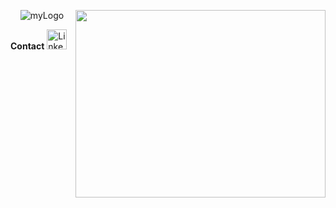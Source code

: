
<p align="center">
    <img href="https://github.com/pedromaranini" src="https://i.ibb.co/pn7Q2P5/myLogo.jpg" alt="myLogo" border="0">
    <img href="https://github.com/pedromaranini" align="right" width="400" height="300" src="https://media.giphy.com/media/iIqmM5tTjmpOB9mpbn/source.gif" />
</p>

**Contact**
<a href="https://www.linkedin.com/in/pedromaranini30/">
    <img alt="LinkedIn" width="32px" src="https://cdn.icon-icons.com/icons2/1269/PNG/512/1497553283-108_84845.png" />
</a>
    



